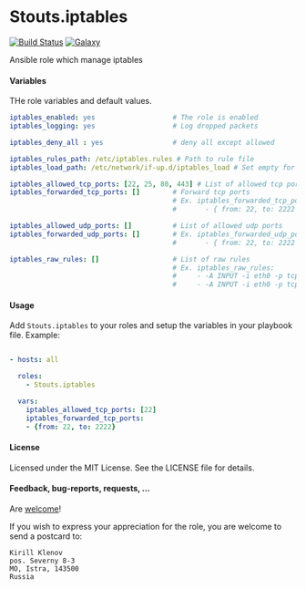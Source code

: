 Stouts.iptables
===============

[![Build Status](http://img.shields.io/travis/Stouts/Stouts.iptables.svg?style=flat-square)](https://travis-ci.org/Stouts/Stouts.iptables)
[![Galaxy](http://img.shields.io/badge/galaxy-Stouts.iptables-blue.svg?style=flat-square)](https://galaxy.ansible.com/Stouts/iptables)

Ansible role which manage iptables

#### Variables

THe role variables and default values.

```yaml
iptables_enabled: yes                   # The role is enabled
iptables_logging: yes                   # Log dropped packets

iptables_deny_all : yes                 # deny all except allowed

iptables_rules_path: /etc/iptables.rules # Path to rule file
iptables_load_path: /etc/network/if-up.d/iptables_load # Set empty for prevent loading

iptables_allowed_tcp_ports: [22, 25, 80, 443] # List of allowed tcp ports
iptables_forwarded_tcp_ports: []        # Forward tcp ports
                                        # Ex. iptables_forwarded_tcp_ports:
                                        #       - { from: 22, to: 2222 }

iptables_allowed_udp_ports: []          # List of allowed udp ports
iptables_forwarded_udp_ports: []        # Ex. iptables_forwarded_udp_ports:
                                        #       - { from: 22, to: 2222 }

iptables_raw_rules: []                  # List of raw rules
                                        # Ex. iptables_raw_rules:
                                        #     - -A INPUT -i eth0 -p tcp -m tcp --dport 22 -j ACCEPT
                                        #     - -A INPUT -i eth0 -p tcp -m tcp --dport 80 -j ACCEPT
```

#### Usage

Add `Stouts.iptables` to your roles and setup the variables in your playbook file.
Example:

```yaml

- hosts: all

  roles:
    - Stouts.iptables

  vars:
    iptables_allowed_tcp_ports: [22]
    iptables_forwarded_tcp_ports:
    - {from: 22, to: 2222}
```

#### License

Licensed under the MIT License. See the LICENSE file for details.

#### Feedback, bug-reports, requests, ...

Are [welcome](https://github.com/Stouts/Stouts.iptables/issues)!

If you wish to express your appreciation for the role, you are welcome to send
a postcard to:

    Kirill Klenov
    pos. Severny 8-3
    MO, Istra, 143500
    Russia
